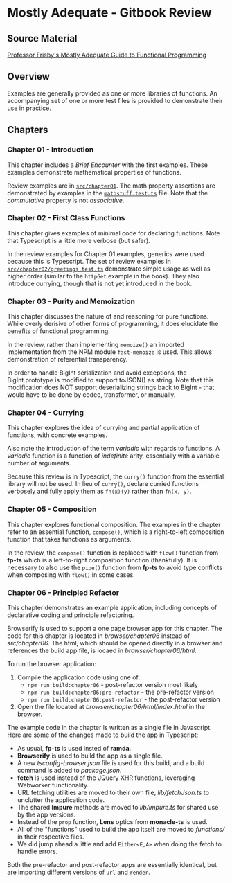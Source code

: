 # Mostly Adequate - Gitbook Review

## Source Material

[Professor Frisby's Mostly Adequate Guide to Functional Programming](https://mostly-adequate.gitbooks.io/mostly-adequate-guide/content/)

## Overview

Examples are generally provided as one or more libraries of functions.
An accompanying set of one or more test files is provided to demonstrate their use in practice.

## Chapters

### Chapter 01 - Introduction

This chapter includes a *Brief Encounter* with the first examples.
These examples demonstrate mathematical properties of functions.

Review examples are in
 [`src/chapter01`](https://github.com/SHaTRO/mostly-adequate/tree/main/src/chapter01).
The math property assertions are demonstrated by examples in the
 [`mathstuff.test.ts`](https://github.com/SHaTRO/mostly-adequate/tree/main/src/chapter01/mathstuff.test.ts)
 file.
Note that the *commutative* property is not *associative*.

### Chapter 02 - First Class Functions

This chapter gives examples of minimal code for declaring functions.  Note that Typescript is a little more verbose (but safer).

In the review examples for Chapter 01 examples, generics were used because this is Typescript.
The set of review examples in
 [`src/chapter02/greetings.test.ts`](https://github.com/SHaTRO/mostly-adequate/tree/main/src/chapter02/greetings.test.ts)
 demonstrate simple usage as well as higher order (similar to the `httpGet` example in the book).
They also introduce currying, though that is not yet introduced in the book.

### Chapter 03 - Purity and Memoization

This chapter discusses the nature of and reasoning for pure functions.
While overly derisive of other forms of programming, it does elucidate the benefits of functional programming.

In the review, rather than implementing `memoize()` an imported implementation from the NPM module `fast-memoize` is used.
This allows demonstration of referential transparency.

In order to handle BigInt serialization and avoid exceptions, the BigInt.prototype is modified to support toJSON() as string.
Note that this modification does NOT support deserializing strings back to BigInt - that would have to be done by codec, transformer, or manually.

### Chapter 04 - Currying

This chapter explores the idea of currying and partial application of functions, with concrete examples.  

Also note the introduction of the term *variadic* with regards to functions.
A *variadic* function is a function of *indefinite* arity, essentially with a variable number of arguments.

Because this review is in Typescript, the `curry()` function from the essential library will not be used.
In lieu of `curry()`, declare curried functions verbosely and fully apply them as `fn(x)(y)` rather than `fn(x, y)`.

### Chapter 05 - Composition

This chapter explores functional composition.
The examples in the chapter refer to an essential function, `compose()`, which is a right-to-left composition function that takes functions as arguments.

In the review, the `compose()` function is replaced with `flow()` function from **fp-ts** which is a left-to-right composition function (thankfully).
It is necessary to also use the `pipe()` function from **fp-ts** to avoid type conflicts when composing with `flow()` in some cases.

### Chapter 06 - Principled Refactor

This chapter demonstrates an example application, including concepts of declarative coding and principle refactoring.

Browserify is used to support a one page browser app for this chapter.
The code for this chapter is located in *browser/chapter06* instead of *src/chapter06*.
The html, which should be opened directly in a browser and references the build app file, is locaed in *browser/chapter06/html*.

To run the browser application:
1) Compile the application code using one of: 
    * `npm run build:chapter06` - post-refactor version most likely
    * `npm run build:chapter06:pre-refactor` - the pre-refactor version
    * `npm run build:chapter06:post-refactor` - the post-refactor version
2) Open the file located at *browser/chapter06/html/index.html* in the browser.

The example code in the chapter is written as a single file in Javascript.
Here are some of the changes made to build the app in Typescript:
* As usual, **fp-ts** is used insted of **ramda**.
* **Browserify** is used to build the app as a single file.
* A new *tsconfig-browser.json* file is used for this build, and a build command is added to *package.json*.
* **fetch** is used instead of the JQuery XHR functions, leveraging Webworker functionality.
* URL fetching utilities are moved to their own file, *lib/fetchJson.ts* to unclutter the application code.
* The shared **Impure** methods are moved to *lib/impure.ts* for shared use by the app versions.
* Instead of the `prop` function, **Lens** optics from **monacle-ts** is used.
* All of the "functions" used to build the app itself are moved to *functions/* in their respective files.
* We did jump ahead a little and add `Either<E,A>` when doing the fetch to handle errors.

Both the pre-refactor and post-refactor apps are essentially identical, but are importing different versions of `url` and `render`.

